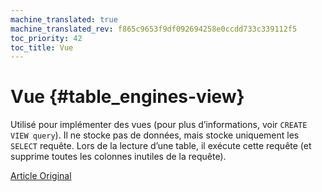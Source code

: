 ```yaml
---
machine_translated: true
machine_translated_rev: f865c9653f9df092694258e0ccdd733c339112f5
toc_priority: 42
toc_title: Vue
---
```


# Vue {#table_engines-view}

Utilisé pour implémenter des vues (pour plus d’informations, voir `CREATE VIEW query`). Il ne stocke pas de données, mais stocke uniquement les `SELECT` requête. Lors de la lecture d’une table, il exécute cette requête (et supprime toutes les colonnes inutiles de la requête).

[Article Original](https://clickhouse.tech/docs/en/operations/table_engines/view/) <!--hide-->
